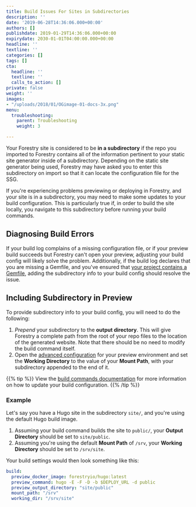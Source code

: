 ```yaml
---
title: Build Issues For Sites in Subdirectories
description: ''
date: '2019-06-28T14:36:06.000+00:00'
authors: []
publishdate: 2019-01-29T14:36:06.000+00:00
expirydate: 2030-01-01T04:00:00.000+00:00
headline: ''
textline: ''
categories: []
tags: []
cta:
  headline: ''
  textline: ''
  calls_to_action: []
private: false
weight: ''
images:
- "/uploads/2018/01/OGimage-01-docs-3x.png"
menu:
  troubleshooting:
    parent: Troubleshooting
    weight: 3

---
```

Your Forestry site is considered to be **in a subdirectory** if the repo you imported to Forestry contains all of the information pertinent to your static site generator inside of a subdirectory. Depending on the static site generator being used, Forestry may have asked you to enter this subdirectory on import so that it can locate the configuration file for the SSG.

If you're experiencing problems previewing or deploying in Forestry, and your site is in a subdirectory, you may need to make some updates to your build configuration. This is particularly true if, in order to build the site locally, you navigate to this subdirectory before running your build commands.

## Diagnosing Build Errors

If your build log complains of a missing configuration file, or if your preview build succeeds but Forestry can't open your preview, adjusting your build config will likely solve the problem. Additionally, if the build log declares that you are missing a Gemfile, and you've ensured that [your project contains a Gemfile](/docs/troubleshooting/could-not-locate-gemfile-or-bundle-directory/), adding the subdirectory info to your build config should resolve the issue.


## Including Subdirectory in Preview

To provide subdirectory info to your build config, you will need to do the following:

1. *Prepend* your subdirectory to the **output directory**. This will give Forestry a complete path from the root of your repo files to the location of the generated website. Note that there should be no need to modify the build command itself.
2. Open the [advanced configuration](/docs/previews/instant-previews/) for your preview environment and set the **Working Directory** to the value of your **Mount Path**, with your subdirectory appended to the end of it.

{{% tip %}}
View the [build commands documentation](/docs/settings/build-commands/) for more information on how to update your build configuration.
{{% /tip %}}

### Example
Let's say you have a Hugo site in the subdirectory `site/`, and you're using the default Hugo build image. 

1. Assuming your build command builds the site to `public/`, your **Output Directory** should be set to `site/public`. 
2. Assuming you're using the default **Mount Path** of `/srv`, your **Working Directory** should be set to `/srv/site`.

Your build settings would then look something like this:

```yaml
build:
  preview_docker_image: forestryio/hugo:latest
  preview_command: hugo -E -F -D -b $DEPLOY_URL -d public
  preview_output_directory: "site/public"
  mount_path: "/srv"
  working_dir: "/srv/site"
  
```